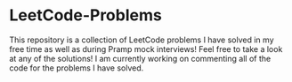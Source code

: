 # LeetCode-Problems

This repository is a collection of LeetCode problems I have solved in my free time as well as during Pramp mock interviews!
Feel free to take a look at any of the solutions! I am currently working on commenting all of the code for the problems I have solved.
